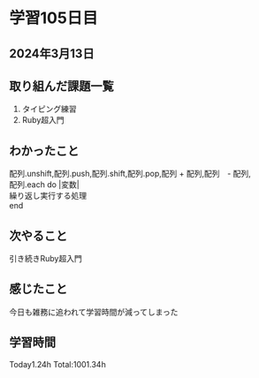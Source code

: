 # 学習105日目
## 2024年3月13日
## 取り組んだ課題一覧
1. タイピング練習
2. Ruby超入門
## わかったこと
配列.unshift,配列.push,配列.shift,配列.pop,配列 + 配列,配列　- 配列,<br>
配列.each do |変数|<br>
繰り返し実行する処理<br>
end
## 次やること
引き続きRuby超入門
## 感じたこと
今日も雑務に追われて学習時間が減ってしまった
## 学習時間
 Today1.24h
 Total:1001.34h
